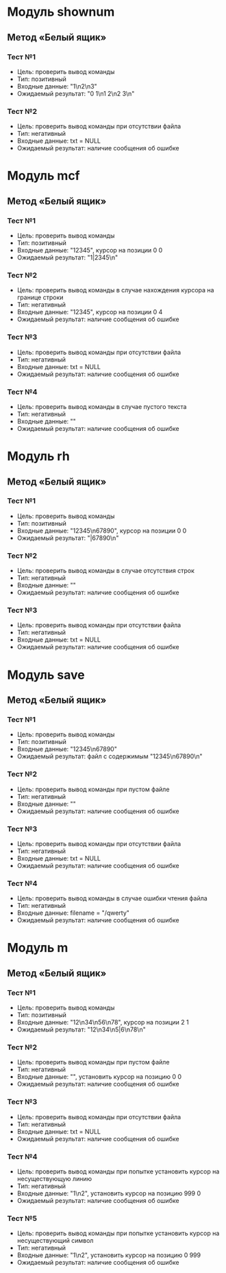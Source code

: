 # Модуль shownum
## Метод «Белый ящик»
### Тест №1
* Цель: проверить вывод команды
* Тип: позитивный
* Входные данные: "1\n2\n3"
* Ожидаемый результат: "0 1\n1 2\n2 3\n"
### Тест №2
* Цель: проверить вывод команды при отсутствии файла
* Тип: негативный
* Входные данные: txt = NULL
* Ожидаемый результат: наличие сообщения об ошибке
# Модуль mcf
## Метод «Белый ящик»
### Тест №1
* Цель: проверить вывод команды
* Тип: позитивный
* Входные данные: "12345", курсор на позиции 0 0
* Ожидаемый результат: "1|2345\n"
### Тест №2
* Цель: проверить вывод команды в случае нахождения курсора на границе строки
* Тип: негативный
* Входные данные: "12345", курсор на позиции 0 4
* Ожидаемый результат: наличие сообщения об ошибке
### Тест №3
* Цель: проверить вывод команды при отсутствии файла
* Тип: негативный
* Входные данные: txt = NULL
* Ожидаемый результат: наличие сообщения об ошибке
### Тест №4
* Цель: проверить вывод команды в случае пустого текста
* Тип: негативный
* Входные данные: ""
* Ожидаемый результат: наличие сообщения об ошибке
# Модуль rh
## Метод «Белый ящик»
### Тест №1
* Цель: проверить вывод команды
* Тип: позитивный
* Входные данные: "12345\n67890", курсор на позиции 0 0
* Ожидаемый результат: "|67890\n"
### Тест №2
* Цель: проверить вывод команды в случае отсутствия строк
* Тип: негативный
* Входные данные: ""
* Ожидаемый результат: наличие сообщения об ошибке
### Тест №3
* Цель: проверить вывод команды при отсутствии файла
* Тип: негативный
* Входные данные: txt = NULL
* Ожидаемый результат: наличие сообщения об ошибке
# Модуль save
## Метод «Белый ящик»
### Тест №1
* Цель: проверить вывод команды
* Тип: позитивный
* Входные данные: "12345\n67890"
* Ожидаемый результат: файл с содержимым "12345\n67890\n"
### Тест №2
* Цель: проверить вывод команды при пустом файле
* Тип: негативный
* Входные данные: ""
* Ожидаемый результат: наличие сообщения об ошибке
### Тест №3
* Цель: проверить вывод команды при отсутствии файла
* Тип: негативный
* Входные данные: txt = NULL
* Ожидаемый результат: наличие сообщения об ошибке
### Тест №4
* Цель: проверить вывод команды в случае ошибки чтения файла
* Тип: негативный
* Входные данные: filename = "/qwerty"
* Ожидаемый результат: наличие сообщения об ошибке
# Модуль m
## Метод «Белый ящик»
### Тест №1
* Цель: проверить вывод команды
* Тип: позитивный
* Входные данные: "12\n34\n56\n78", курсор на позиции 2 1
* Ожидаемый результат: "12\n34\n5|6\n78\n"
### Тест №2
* Цель: проверить вывод команды при пустом файле
* Тип: негативный
* Входные данные: "", установить курсор на позицию 0 0
* Ожидаемый результат: наличие сообщения об ошибке
### Тест №3
* Цель: проверить вывод команды при отсутствии файла
* Тип: негативный
* Входные данные: txt = NULL
* Ожидаемый результат: наличие сообщения об ошибке
### Тест №4
* Цель: проверить вывод команды при попытке установить курсор на несуществующую линию
* Тип: негативный
* Входные данные: "1\n2", установить курсор на позицию 999 0
* Ожидаемый результат: наличие сообщения об ошибке
### Тест №5
* Цель: проверить вывод команды при попытке установить курсор на несуществующий символ
* Тип: негативный
* Входные данные: "1\n2", установить курсор на позицию 0 999
* Ожидаемый результат: наличие сообщения об ошибке